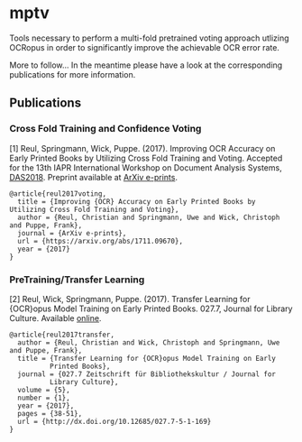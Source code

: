 # mptv
Tools necessary to perform a multi-fold pretrained voting approach utlizing OCRopus in order to significantly improve the achievable OCR error rate.

More to follow... In the meantime please have a look at the corresponding publications for more information.

## Publications

### Cross Fold Training and Confidence Voting
[1] Reul, Springmann, Wick, Puppe. (2017). Improving OCR Accuracy on Early Printed Books by Utilizing Cross Fold Training and Voting. Accepted for the 13th IAPR International Workshop on Document Analysis Systems, [DAS2018](https://das2018.cvl.tuwien.ac.at/en/). Preprint available at [ArXiv e-prints](https://arxiv.org/abs/1711.09670).

```
@article{reul2017voting,
  title = {Improving {OCR} Accuracy on Early Printed Books by Utilizing Cross Fold Training and Voting},
  author = {Reul, Christian and Springmann, Uwe and Wick, Christoph and Puppe, Frank},
  journal = {ArXiv e-prints},
  url = {https://arxiv.org/abs/1711.09670},
  year = {2017}
}
```
### PreTraining/Transfer Learning
[2] Reul, Wick, Springmann, Puppe. (2017). Transfer Learning for {OCR}opus Model Training on Early Printed Books. 
027.7, Journal for Library Culture. Available [online](http://0277.ch/ojs/index.php/cdrs_0277/article/view/169).

```
@article{reul2017transfer,
  author = {Reul, Christian and Wick, Christoph and Springmann, Uwe and Puppe, Frank},
  title = {Transfer Learning for {OCR}opus Model Training on Early
		  Printed Books},
  journal = {027.7 Zeitschrift für Bibliothekskultur / Journal for
		  Library Culture},
  volume = {5},
  number = {1},
  year = {2017},
  pages = {38-51},
  url = {http://dx.doi.org/10.12685/027.7-5-1-169}
}
